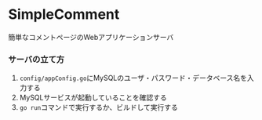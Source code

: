 # SimpleComment
簡単なコメントページのWebアプリケーションサーバ

### サーバの立て方
1. `config/appConfig.go`にMySQLのユーザ・パスワード・データベース名を入力する
1. MySQLサービスが起動していることを確認する
1. `go run`コマンドで実行するか、ビルドして実行する
